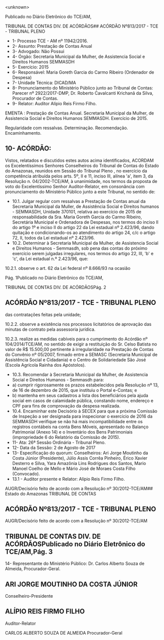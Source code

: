 &lt;unknown&gt;

Publicado  no  Diário Eletrônico do TCE/AM,

TRIBUNAL DE CONTAS DIV. DE  ACÓRDÃOS## ACÓRDÃO Nº813/2017 - TCE - TRIBUNAL PLENO

- 1- Processo TCE - AM nº 11942/2016.
- 2- Assunto: Prestação de Contas Anual
- 3- Advogado: Não Possui
- 4- Órgão: Secretaria  Municipal  da  Mulher,  de  Assistencia Social  e  Direitos  Humanos  SEMMASDH
- 5- Exercício: 2015
- 6- Responsável: Maria Goreth Garcia do Carmo Ribeiro (Ordenador de Despesa)
- 7- Unidade Técnica: DICAD/MA
- 8- Pronunciamento  do Ministério  Público  junto  ao Tribunal  de Contas: Parecer  nº 2922/2017-DMP, Dr. Roberto Cavalcanti Krichanã da Silva, Procurador de Contas.
- 9- Relator: Auditor Alípio Reis Firmo Filho.

EMENTA :  Prestação  de  Contas  Anual.  Secretaria Municipal da Mulher, de Assistencia Social e Direitos Humanos  SEMMASDH.  Exercício de 2015.

Regularidade com ressalvas. Determinação. Recomendação. Encaminhamento.

## 10-  ACÓRDÃO:

Vistos, relatados e discutidos estes autos acima identificados, ACORDAM os Excelentíssimos Senhores Conselheiros do Tribunal de Contas do Estado do Amazonas, reunidos em Sessão do Tribunal Pleno , no exercício da competência atribuída pelos arts. 5º, II e 11, inciso III, alínea 'a', item 3, da Resolução n. 04/2002-TCE/AM, à unanimidade, nos termos da proposta de voto do Excelentíssimo Senhor Auditor-Relator, em consonância com pronunciamento do Ministério Público junto a este Tribunal, no sentido de:

- 10.1. Julgar  regular  com  ressalvas a  Prestação  de  Contas anual  da Secretaria  Municipal  da  Muller,  de  Assistência  Social  e  Direitos humanos - SEMMASDH, Unidade 370101, relativa ao exercício de 2015  de  responsabilidade da  Sra.  Maria  Goreth  Garcia  do  Carmo Ribeiro, Secretária  Municipal e Ordenadora de Despesas, nos termos do  inciso  II  do  artigo  1º  e  inciso  II  do  artigo  22  da  Lei  estadual  nº 2.423/96, dando quitação e condicionando-os ao atendimento do artigo 24, c/c o artigo 72, II, todos da Lei estadual nº 2.423/96.
- 10.2.  Determinar à  Secretaria  Municipal  da  Mulher,  de  Assistencia  Social  e Direitos  Humanos  -  Semmasdh,  sob  pena  das  contas  do  próximo exercício serem julgadas irregulares, nos termos do artigo 22,  III, 'b' e 'c', da Lei estadual n.º 2.423/96, que:

10.2.1.  observe  o  art.  62  da  Lei  federal  nº  8.666/93  na  ocasião

Pág. 1Publicado  no  Diário Eletrônico do TCE/AM,

TRIBUNAL DE CONTAS DIV. DE  ACÓRDÃOSPág. 2

## ACÓRDÃO Nº813/2017 - TCE - TRIBUNAL PLENO

das contratações feitas pela unidade;

10.2.2.  observe a existência nos processos licitatórios de aprovação das minutas de contrato pela assessoria jurídica.

10.2.3.  realize as medidas  cabíveis  para  o cumprimento  do Acórdão  nº  104/2014/TCE/AM, no sentido de  exigir a restituição  do  Sr.  Celso  Batista  no  valor  de  R$  15.500,00 pertinente  à  irregularidade  na  Prestação  de  Contas  do Convênio nº 05/2007, firmado entre a SEMASC (Secretaria Municipal de Assistência Social e Cidadania) e o Centro de Solidariedade São José (Escola Agrícola Rainha dos Apóstolos).

- 10.3.  Recomendar à Secretaria Municipal da Mulher, de Assistencia Social e Direitos Humanos - Semmasdh para:
- a) cumprir rigorosamente os prazos estabelecidos pela Resolução nº 13, de 16 de  dezembro  de  2015,  que  instituiu  o Portal e-Contas; e
- b) mantenha  em  seus cadastros  a  lista  dos beneficiários  pela  ajuda  social  em  casos de  calamidade  pública,  constando  nome, endereço e CPF para fins de comprovação da despesa realizada.
- 10.4. Encaminhar este Decisório à SECEX para que a próxima Comissão de Inspeção  a  ser  designada  para  inspecionar  o  exercício  de  2016  da SEMMASDH  verifique  se  não  há  mais  incompatibilidade  entre  os registros  contábeis  na  conta  Bens  Móveis,  apresentado  no  Balanço Patrimonial (Anexo 14) e o Inventário dos Bens Patrimoniais (impropriedade 6 do Relatório da Comissão de 2015).
- 11-  Ata: 26ª Sessão Ordinária - Tribunal Pleno.
- 12-  Data da Sessão: 2 de Agosto de 2017
- 13-  Especificação  do  quorum: Conselheiros: Ari Jorge  Moutinho  da  Costa  Júnior (Presidente), Júlio Assis Corrêa Pinheiro, Érico Xavier Desterro e Silva, Yara Amazônia Lins Rodrigues dos Santos, Mario  Manoel Coelho de  Mello e  Mário José de  Moraes Costa Filho (Convocado).
- 13.1 - Auditor presente e Relator: Alípio Reis Firmo Filho.

AUGR/Decisório feito de acordo com a Resolução nº 30/2012-TCE/AM## Estado do Amazonas TRIBUNAL DE CONTAS

## ACÓRDÃO Nº813/2017 - TCE - TRIBUNAL PLENO

AUGR/Decisório feito de acordo com a Resolução nº 30/2012-TCE/AM

## TRIBUNAL DE CONTAS DIV. DE  ACÓRDÃOSPublicado  no  Diário Eletrônico do TCE/AM,Pág. 3

14-  Representante do Ministério Público: Dr. Carlos Alberto Souza de Almeida, Procurador-Geral.

## ARI JORGE MOUTINHO DA COSTA JÚNIOR

Conselheiro-Presidente

## ALÍPIO REIS FIRMO FILHO

Auditor-Relator

CARLOS ALBERTO SOUZA DE ALMEIDA Procurador-Geral